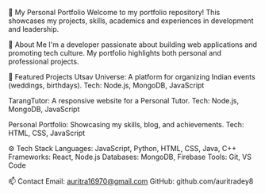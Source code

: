 💼 My Personal Portfolio
Welcome to my portfolio repository! This showcases my projects, skills, academics and experiences in development and leadership.

🌟 About Me
I'm a developer passionate about building web applications and promoting tech culture. My portfolio highlights both personal and professional projects.

📁 Featured Projects
Utsav Universe: A platform for organizing Indian events (weddings, birthdays).
Tech: Node.js, MongoDB, JavaScript

TarangTutor: A responsive website for a Personal Tutor.
Tech: Node.js, MongoDB, JavaScript

Personal Portfolio: Showcasing my skills, blog, and achievements.
Tech: HTML, CSS, JavaScript

⚙️ Tech Stack
Languages: JavaScript, Python, HTML, CSS, Java, C++
Frameworks: React, Node.js
Databases: MongoDB, Firebase
Tools: Git, VS Code

📫 Contact
Email: auritra16970@gmail.com
GitHub: github.com/auritradey8
